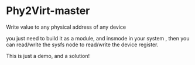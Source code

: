# Phy2Virt-master
Write value to any physical address of any device

you just need to build it as a module, and insmode in your system , then  you can 
read/write the sysfs node to read/write the device register.

This is just a demo, and a solution!
